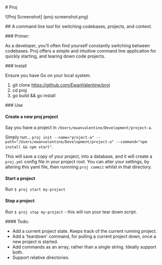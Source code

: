 # Proj

![Proj Screenshot]
(proj-screenshot.png)

## A command line tool for switching codebases, projects, and context. 

### Primer:

As a developer, you'll often find yourself constantly switching between codebases. Proj offers a simple and intuitive command line application for quickly starting, and tearing down code projects. 

### Install

Ensure you have Go on your local system. 

1. git clone https://github.com/EwanValentine/proj
2. cd proj
3. go build && go install

### Use

#### Create a new proj project

Say you have a project in `/Users/ewanvalentine/Development/project-a`. 

Simply run... `proj init --name="project-a" --path="/Users/ewanvalentine/Development/project-a" --command="npm install && npm start"`. 

This will save a copy of your project, into a database, and it will create a `proj.yml` config file in your project root. You can alter your settings, by altering this yaml file, then runnning `proj commit` whilst in that directory. 

#### Start a project
Run `$ proj start my-project`

#### Stop a project
Run `$ proj stop my-project` - this will run your tear down script.

#### Todo:

- Add a current project state. Keeps track of the current running project.
- Add a 'teardown' command, for pulling a current project down, once a new project is started.
- Add commands as an array, rather than a single string. Ideally support both. 
- Support relative directories.
